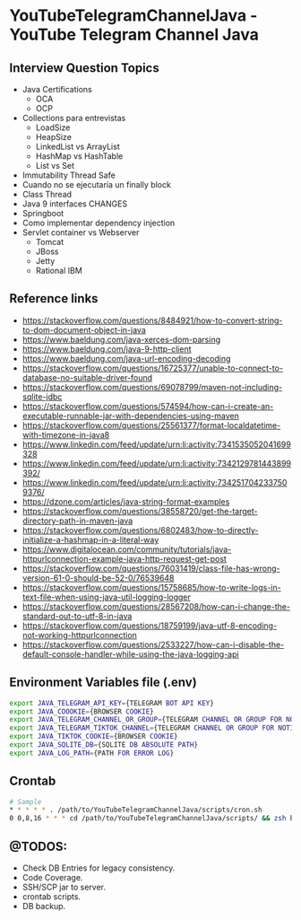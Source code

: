 # YouTubeTelegramChannelJava - YouTube Telegram Channel Java

## Interview Question Topics

- Java Certifications 
  - OCA
  - OCP
- Collections para entrevistas
  - LoadSize
  - HeapSize
  - LinkedList vs ArrayList
  - HashMap vs HashTable
  - List vs Set
- Immutability Thread Safe
- Cuando no se ejecutaría un finally block
- Class Thread
- Java 9 interfaces CHANGES
- Springboot
- Como implementar dependency injection
- Servlet container vs Webserver
  - Tomcat
  - JBoss
  - Jetty
  - Rational IBM

## Reference links
- https://stackoverflow.com/questions/8484921/how-to-convert-string-to-dom-document-object-in-java
- https://www.baeldung.com/java-xerces-dom-parsing
- https://www.baeldung.com/java-9-http-client
- https://www.baeldung.com/java-url-encoding-decoding
- https://stackoverflow.com/questions/16725377/unable-to-connect-to-database-no-suitable-driver-found
- https://stackoverflow.com/questions/69078799/maven-not-including-sqlite-jdbc
- https://stackoverflow.com/questions/574594/how-can-i-create-an-executable-runnable-jar-with-dependencies-using-maven
- https://stackoverflow.com/questions/25561377/format-localdatetime-with-timezone-in-java8
- https://www.linkedin.com/feed/update/urn:li:activity:7341535052041699328
- https://www.linkedin.com/feed/update/urn:li:activity:7342129781443899392/
- https://www.linkedin.com/feed/update/urn:li:activity:7342517042337509376/
- https://dzone.com/articles/java-string-format-examples
- https://stackoverflow.com/questions/38558720/get-the-target-directory-path-in-maven-java
- https://stackoverflow.com/questions/6802483/how-to-directly-initialize-a-hashmap-in-a-literal-way
- https://www.digitalocean.com/community/tutorials/java-httpurlconnection-example-java-http-request-get-post
- https://stackoverflow.com/questions/76031419/class-file-has-wrong-version-61-0-should-be-52-0/76539648
- https://stackoverflow.com/questions/15758685/how-to-write-logs-in-text-file-when-using-java-util-logging-logger
- https://stackoverflow.com/questions/28567208/how-can-i-change-the-standard-out-to-utf-8-in-java
- https://stackoverflow.com/questions/18759199/java-utf-8-encoding-not-working-httpurlconnection
- https://stackoverflow.com/questions/2533227/how-can-i-disable-the-default-console-handler-while-using-the-java-logging-api

## Environment Variables file (.env)

```sh
export JAVA_TELEGRAM_API_KEY={TELEGRAM BOT API KEY}
export JAVA_COOOKIE={BROWSER COOKIE}
export JAVA_TELEGRAM_CHANNEL_OR_GROUP={TELEGRAM CHANNEL OR GROUP FOR NOTIFICATIONS}
export JAVA_TELEGRAM_TIKTOK_CHANNEL={TELEGRAM CHANNEL OR GROUP FOR NOTIFICATIONS}
export JAVA_TIKTOK_COOKIE={BROWSER COOKIE}
export JAVA_SQLITE_DB={SQLITE DB ABSOLUTE PATH}
export JAVA_LOG_PATH={PATH FOR ERROR LOG}
```

## Crontab

```sh
# Sample
* * * * * . /path/to/YouTubeTelegramChannelJava/scripts/cron.sh
0 0,8,16 * * * cd /path/to/YouTubeTelegramChannelJava/scripts/ && zsh backup-db.sh
```

## @TODOS:
- Check DB Entries for legacy consistency.
- Code Coverage.
- SSH/SCP jar to server.
- crontab scripts.
- DB backup.